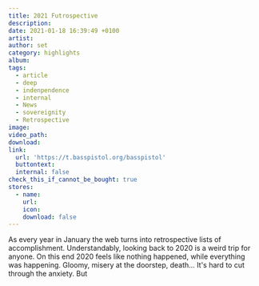 ```yaml
---
title: 2021 Futrospective
description:
date: 2021-01-18 16:39:49 +0100
artist:
author: set
category: highlights
album:
tags:
  - article
  - deep
  - indenpendence
  - internal
  - News
  - sovereignity
  - Retrospective
image:
video_path:
download:
link:
  url: 'https://t.basspistol.org/basspistol'
  buttontext:
  internal: false
check_this_if_cannot_be_bought: true
stores:
  - name:
    url:
    icon:
    download: false
---
```


As every year in January the web turns into retrospective lists of accomplishment. Understandably, looking back to 2020 is a weird trip for anyone. On this end 2020 feels like nothing happened, while everything was happening. Gloomy, misery at the doorstep, death… It's hard to cut through the anxiety. But
